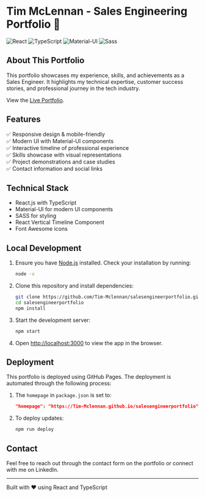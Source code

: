 # Tim McLennan - Sales Engineering Portfolio 🚀

![React](https://img.shields.io/badge/React-20232A?style=for-the-badge&logo=react&logoColor=61DAFB) ![TypeScript](https://img.shields.io/badge/typescript-%23007ACC.svg?style=for-the-badge&logo=typescript&logoColor=white) ![Material-UI](https://img.shields.io/badge/Material--UI-0081CB?style=for-the-badge&logo=material-ui&logoColor=white) ![Sass](https://img.shields.io/badge/Sass-CC6699?style=for-the-badge&logo=sass&logoColor=white)

## About This Portfolio

This portfolio showcases my experience, skills, and achievements as a Sales Engineer. It highlights my technical expertise, customer success stories, and professional journey in the tech industry.

View the [Live Portfolio](https://Tim-Mclennan.github.io/salesengineerportfolio).

## Features

✅ Responsive design & mobile-friendly  
✅ Modern UI with Material-UI components  
✅ Interactive timeline of professional experience  
✅ Skills showcase with visual representations  
✅ Project demonstrations and case studies  
✅ Contact information and social links  

## Technical Stack

- React.js with TypeScript
- Material-UI for modern UI components
- SASS for styling
- React Vertical Timeline Component
- Font Awesome icons

## Local Development

1. Ensure you have [Node.js](https://nodejs.org/) installed. Check your installation by running:

    ```bash
    node -v
    ```

2. Clone this repository and install dependencies:

    ```bash
    git clone https://github.com/Tim-Mclennan/salesengineerportfolio.git
    cd salesengineerportfolio
    npm install
    ```

3. Start the development server:

    ```bash
    npm start
    ```

4. Open [http://localhost:3000](http://localhost:3000) to view the app in the browser.

## Deployment

This portfolio is deployed using GitHub Pages. The deployment is automated through the following process:

1. The `homepage` in `package.json` is set to:
   ```json
   "homepage": "https://Tim-Mclennan.github.io/salesengineerportfolio"
   ```

2. To deploy updates:
   ```bash
   npm run deploy
   ```

## Contact

Feel free to reach out through the contact form on the portfolio or connect with me on LinkedIn.

---

Built with ❤️ using React and TypeScript